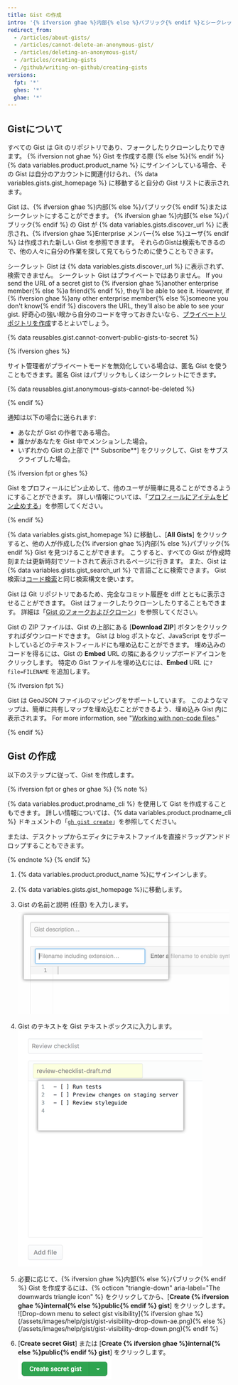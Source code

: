 ```yaml
---
title: Gist の作成
intro: '{% ifversion ghae %}内部{% else %}パブリック{% endif %}とシークレットの 2 種類の Gist を作成できます。 アイデアを {% ifversion ghae %}Enterprise のメンバー{% else %}世界{% endif %}と共有する準備ができている場合は、{% ifversion ghae %}内部{% else %}パブリック{% endif %}の Gist を作成します。そうでない場合は、シークレットの Gist を作成します。'
redirect_from:
  - /articles/about-gists/
  - /articles/cannot-delete-an-anonymous-gist/
  - /articles/deleting-an-anonymous-gist/
  - /articles/creating-gists
  - /github/writing-on-github/creating-gists
versions:
  fpt: '*'
  ghes: '*'
  ghae: '*'
---
```


## Gistについて

すべての Gist は Git のリポジトリであり、フォークしたりクローンしたりできます。 {% ifversion not ghae %} Gist を作成する際 {% else %}{% endif %}{% data variables.product.product_name %} にサインインしている場合、その Gist は自分のアカウントに関連付けられ、{% data variables.gists.gist_homepage %} に移動すると自分の Gist リストに表示されます。

Gist は、{% ifversion ghae %}内部{% else %}パブリック{% endif %}またはシークレットにすることができます。 {% ifversion ghae %}内部{% else %}パブリック{% endif %} の Gist が {% data variables.gists.discover_url %} に表示され、{% ifversion ghae %}Enterprise メンバー{% else %}ユーザ{% endif %} は作成された新しい Gist を参照できます。 それらのGistは検索もできるので、他の人々に自分の作業を探して見てもらうために使うこともできます。

シークレット Gist は {% data variables.gists.discover_url %} に表示されず、検索できません。 シークレット Gist はプライベートではありません。 If you send the URL of a secret gist to {% ifversion ghae %}another enterprise member{% else %}a friend{% endif %}, they'll be able to see it. However, if {% ifversion ghae %}any other enterprise member{% else %}someone you don't know{% endif %} discovers the URL, they'll also be able to see your gist. 好奇心の強い眼から自分のコードを守っておきたいなら、[プライベートリポジトリを作成](/articles/creating-a-new-repository)するとよいでしょう。

{% data reusables.gist.cannot-convert-public-gists-to-secret %}

{% ifversion ghes %}

サイト管理者がプライベートモードを無効化している場合は、匿名 Gist を使うこともできます。匿名 Gist はパブリックもしくはシークレットにできます。

{% data reusables.gist.anonymous-gists-cannot-be-deleted %}

{% endif %}

通知は以下の場合に送られます:
- あなたが Gist の作者である場合。
- 誰かがあなたを Gist 中でメンションした場合。
- いずれかの Gist の上部で [** Subscribe**] をクリックして、Gist をサブスクライブした場合。

{% ifversion fpt or ghes %}

Gist をプロフィールにピン止めして、他のユーザが簡単に見ることができるようにすることができます。 詳しい情報については、「[プロフィールにアイテムをピン止めする](/articles/pinning-items-to-your-profile)」を参照してください。

{% endif %}

{% data variables.gists.gist_homepage %} に移動し、[**All Gists**] をクリックすると、他の人が作成した{% ifversion ghae %}内部{% else %}パブリック{% endif %} Gist を見つけることができます。 こうすると、すべての Gist が作成時刻または更新時刻でソートされて表示されるページに行きます。 また、Gist は {% data variables.gists.gist_search_url %} で言語ごとに検索できます。 Gist 検索は[コード検索](/articles/searching-code)と同じ検索構文を使います。

Gist は Git リポジトリであるため、完全なコミット履歴を diff とともに表示させることができます。 Gist はフォークしたりクローンしたりすることもできます。 詳細は「[Gist のフォークおよびクローン](/articles/forking-and-cloning-gists)」を参照してください。

Gist の ZIP ファイルは、Gist の上部にある [**Download ZIP**] ボタンをクリックすればダウンロードできます。 Gist は blog ポストなど、JavaScript をサポートしているどのテキストフィールドにも埋め込むことができます。 埋め込みのコードを得るには、Gist の **Embed** URL の隣にあるクリップボードアイコンをクリックします。 特定の Gist ファイルを埋め込むには、**Embed** URL に`?file=FILENAME` を追加します。

{% ifversion fpt %}

Gist は GeoJSON ファイルのマッピングをサポートしています。 このようなマップは、簡単に共有しマップを埋め込むことができるよう、埋め込み Gist 内に表示されます。 For more information, see "[Working with non-code files](/repositories/working-with-files/using-files/working-with-non-code-files#mapping-geojson-files-on-github)."

{% endif %}

## Gist の作成

以下のステップに従って、Gist を作成します。

{% ifversion fpt or ghes or ghae %}
{% note %}

{% data variables.product.prodname_cli %} を使用して Gist を作成することもできます。 詳しい情報については、{% data variables.product.prodname_cli %} ドキュメントの「[`gh gist create`](https://cli.github.com/manual/gh_gist_create)」を参照してください。

または、デスクトップからエディタにテキストファイルを直接ドラッグアンドドロップすることもできます。

{% endnote %}
{% endif %}

1. {% data variables.product.product_name %}にサインインします。
2. {% data variables.gists.gist_homepage %}に移動します。
3. Gist の名前と説明 (任意) を入力します。 ![Gist の名前と説明](/assets/images/help/gist/gist_name_description.png)

4. Gist のテキストを Gist テキストボックスに入力します。 ![Gist テキストボックス](/assets/images/help/gist/gist_text_box.png)

5. 必要に応じて、{% ifversion ghae %}内部{% else %}パブリック{% endif %} Gist を作成するには、{% octicon "triangle-down" aria-label="The downwards triangle icon" %} をクリックしてから、[**Create {% ifversion ghae %}internal{% else %}public{% endif %} gist**] をクリックします。 ![Drop-down menu to select gist visibility]{% ifversion ghae %}(/assets/images/help/gist/gist-visibility-drop-down-ae.png){% else %}(/assets/images/help/gist/gist-visibility-drop-down.png){% endif %}

6. [**Create secret Gist**] または [**Create {% ifversion ghae %}internal{% else %}public{% endif %} gist**] をクリックします。 ![新しい Gist を作成するボタン](/assets/images/help/gist/create-secret-gist-button.png)
